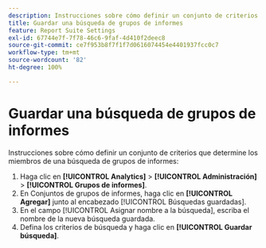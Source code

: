 ```yaml
---
description: Instrucciones sobre cómo definir un conjunto de criterios que determine los miembros de una búsqueda de grupos de informes.
title: Guardar una búsqueda de grupos de informes
feature: Report Suite Settings
exl-id: 67744e7f-7f78-46c6-9faf-4d410f2deec8
source-git-commit: ce7f953b8f7f1f7d0616074454e4401937fcc0c7
workflow-type: tm+mt
source-wordcount: '82'
ht-degree: 100%

---
```


# Guardar una búsqueda de grupos de informes

Instrucciones sobre cómo definir un conjunto de criterios que determine los miembros de una búsqueda de grupos de informes:

1. Haga clic en **[!UICONTROL Analytics]** > **[!UICONTROL Administración]** > **[!UICONTROL Grupos de informes]**.
1. En Conjuntos de grupos de informes, haga clic en **[!UICONTROL Agregar]** junto al encabezado [!UICONTROL Búsquedas guardadas].
1. En el campo [!UICONTROL Asignar nombre a la búsqueda], escriba el nombre de la nueva búsqueda guardada.
1. Defina los criterios de búsqueda y haga clic en **[!UICONTROL Guardar búsqueda]**.
